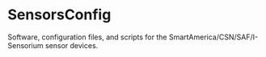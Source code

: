 SensorsConfig
=============

Software, configuration files, and scripts for the SmartAmerica/CSN/SAF/I-Sensorium sensor devices.
